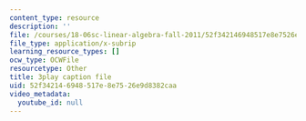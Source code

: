 ```yaml
---
content_type: resource
description: ''
file: /courses/18-06sc-linear-algebra-fall-2011/52f342146948517e8e7526e9d8382caa_FzncDO1eSNI.vtt
file_type: application/x-subrip
learning_resource_types: []
ocw_type: OCWFile
resourcetype: Other
title: 3play caption file
uid: 52f34214-6948-517e-8e75-26e9d8382caa
video_metadata:
  youtube_id: null
---
```

